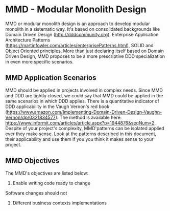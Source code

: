# MMD - Modular Monolith Design

MMD or modular monolith design is an approach to develop modular monolith in a sistematic way. It's based on consolidated backgrounds like Domain Driven Design (http://dddcommunity.org), Enterprise Application Architecture Patterns (https://martinfowler.com/articles/enterprisePatterns.html), SOLID and Object Oriented principles. More than just declaring itself based on Domain Driven Design, MMD proposes to be a more prescriptive DDD specialization in even more specific scenarios.

## MMD Application Scenarios

MMD should be applied in projects involved in complex needs. Since MMD and DDD are tightly closed, we could say that MMD could be applied in the same scenarios in which DDD applies. There is a quantitative indicator of DDD applicability in the Vaugh Vernon's red book (https://www.amazon.com/Implementing-Domain-Driven-Design-Vaughn-Vernon/dp/0321834577). The method is available here: https://www.informit.com/articles/article.aspx?p=1944876&seqNum=2. Despite of your project's complexity, MMD'patterns can be isolated applied ever they make sense. Look at the patterns described in this document, their applicability and use them if you you think it makes sense to your project.
 
## MMD Objectives

The MMD's objectives are listed below:

1) Enable writing code ready to change

Software changes should not 



1. Different business contexts implementations 


